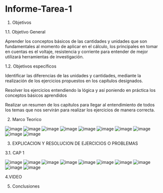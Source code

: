 # Informe-Tarea-1

1.	Objetivos 

1.1.	 Objetivo General

  Aprender los conceptos básicos de las cantidades y unidades que son fundamentales al momento de aplicar en el cálculo, los principales en tomar en cuentas es el voltaje, resistencia y corriente para entender de mejor utilizará herramientas de investigación.
  
1.2.	Objetivos específicos 

  Identificar las diferencias de las unidades y cantidades, mediante la realización de los ejercicios propuestos en los capítulos designados.
  
  
  Resolver los ejercicios entendiendo la lógica y así poniendo en práctica los conceptos básicos aprendidos
  
  Realizar un resumen de los capítulos para llegar al entendimiento de todos los temas que nos servirán para realizar los ejercicios de manera correcta.
  
  2. Marco Teorico
  
  ![image](https://user-images.githubusercontent.com/116834366/201966172-8d890120-0a0f-4f56-aaec-d62a28404bbb.png)
![image](https://user-images.githubusercontent.com/116834366/201966280-45747c9f-56fa-4805-8384-268b1e4aa2b5.png)
![image](https://user-images.githubusercontent.com/116834366/201966308-c6be5bb4-f74f-4bdc-99e7-d5c34245fdc9.png)
![image](https://user-images.githubusercontent.com/116834366/201966366-2f194ba9-23c7-4785-972e-18044e969923.png)
![image](https://user-images.githubusercontent.com/116834366/201966394-44b41818-c583-4eeb-b876-1bf260f54a40.png)
![image](https://user-images.githubusercontent.com/116834366/201966442-0a08fba7-d687-46bc-ac4b-50ea84a0022e.png)
![image](https://user-images.githubusercontent.com/116834366/201966472-7efffdcf-6607-4a3a-bac8-2964aceafaa4.png)
![image](https://user-images.githubusercontent.com/116834366/201966523-1567517e-751a-44f3-90fa-4b271d91acef.png)
![image](https://user-images.githubusercontent.com/116834366/201966541-40c2657d-2ecb-4404-81ce-f64ee31b18ab.png)
![image](https://user-images.githubusercontent.com/116834366/201966587-22eace5b-276f-442c-a8e0-e230a96c4cf7.png)

3. 	EXPLICACION Y RESOLUCION DE EJERCICIOS O PROBLEMAS

3.1. CAP 1

![image](https://user-images.githubusercontent.com/116834366/201969387-7b168482-10e2-459c-896a-61cea183ff87.png)
![image](https://user-images.githubusercontent.com/116834366/201969493-fbccc61a-6d74-41b3-998f-735ee6aa35da.png)
![image](https://user-images.githubusercontent.com/116834366/201969630-71fb23cb-f572-43e2-a80d-aeb04a2767f2.png)
![image](https://user-images.githubusercontent.com/116834366/201969754-8f208aa7-e6ad-4ab4-afb8-2b967bff9293.png)
![image](https://user-images.githubusercontent.com/116834366/201970054-58ea8b8a-130d-45da-95de-6f24c47b3014.png)
![image](https://user-images.githubusercontent.com/116834366/201970175-b43fec0c-7d89-45f0-a5e5-601183d5325a.png)
![image](https://user-images.githubusercontent.com/116834366/201970291-418ace48-e682-4f96-a811-ac59016f756d.png)
![image](https://user-images.githubusercontent.com/116834366/201970494-6d9fbbc3-2b5e-48c8-bd96-df649a0043f9.png)
![image](https://user-images.githubusercontent.com/116834366/201970611-ab8080ea-2301-4d06-a6e7-772be4d28d1e.png)
![image](https://user-images.githubusercontent.com/116834366/201970688-0b1f006c-6d84-48ee-98c8-5cdf1f590571.png)

4.VIDEO

5. Conclusiones



	
